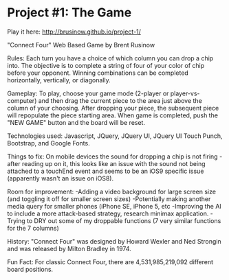 # Project #1: The Game

Play it here: http://brusinow.github.io/project-1/

"Connect Four" Web Based Game by Brent Rusinow

Rules: Each turn you have a choice of which column you can drop a chip into. The objective is to complete a string of four of your color of chip before your opponent.  Winning combinations can be completed horizontally, vertically, or diagonally.

Gameplay: To play, choose your game mode (2-player or player-vs-computer) and then drag the current piece to the area just above the column of your choosing. After dropping your piece, the subsequent piece will repopulate the piece starting area. When game is completed, push the "NEW GAME" button and the board will be reset.

Technologies used: Javascript, JQuery, JQuery UI, JQuery UI Touch Punch, Bootstrap, and Google Fonts.

Things to fix: On mobile devices the sound for dropping a chip is not firing - after reading up on it, this looks like an issue with the sound not being attached to a touchEnd event and seems to be an iOS9 specific issue (apparently wasn't an issue on iOS8).

Room for improvement: 
-Adding a video background for large screen size (and toggling it off for smaller screen sizes) 
-Potentially making another media query for smaller phones (iPhone SE, iPhone 5, etc
-Improving the AI to include a more attack-based strategy, research minimax application.
-Trying to DRY out some of my droppable functions (7 very similar functions for the 7 columns)



History: "Connect Four" was designed by Howard Wexler and Ned Strongin and was released by Milton Bradley in 1974.

Fun Fact: For classic Connect Four, there are 4,531,985,219,092 different board positions.